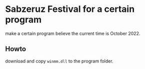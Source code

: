 # Sabzeruz Festival for a certain program
make a certain program believe the current time is October 2022.
## Howto
download and copy `winmm.dll` to the program folder.
